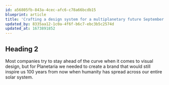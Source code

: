 ```yaml
---
id: a56805fb-843a-4cec-afc6-c78a66bcdb15
blueprint: article
title: 'Crafting a design system for a multiplanetary future September 5, 2022'
updated_by: 8335aa12-1c0a-4f6f-b6c7-ebc3b5c2574d
updated_at: 1673891852
---
```

## Heading 2
Most companies try to stay ahead of the curve when it comes to visual design, but for Planetaria we needed to create a brand that would still inspire us 100 years from now when humanity has spread across our entire solar system.